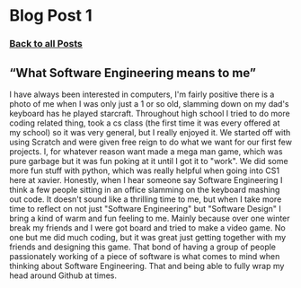 # Blog Post 1
### [Back to all Posts](Blog.md)

##  “What Software Engineering means to me”
  I have always been interested in computers, I'm fairly positive there is a photo of me when I was only just a 1 or so old, slamming down on my dad's keyboard has he played starcraft. Throughout high school I tried to do more coding related thing, took a cs class (the first time it was every offered at my school) so it was very general, but I really enjoyed it. We started off with using Scratch and were given free reign to do what we want for our first few projects. I, for whatever reason want made a mega man game, which was pure garbage but it was fun poking at it until I got it to "work". We did some more fun stuff with python, which was really helpful when going into CS1 here at xavier. Honestly, when I hear someone say Software Engineering I think a few people sitting in an office slamming on the keyboard mashing out code. It doesn't sound like a thrilling time to me, but when I take more time to reflect on not just "Software Engineering" but "Software Design" I bring a kind of warm and fun feeling to me. Mainly because over one winter break my friends and I were got board and tried to make a video game. No one but me did much coding, but it was great just getting together with my friends and designing this game. That bond of having a group of people passionately working of a piece of software is what comes to mind when thinking about Software Engineering. That and being able to fully wrap my head around Github at times.
